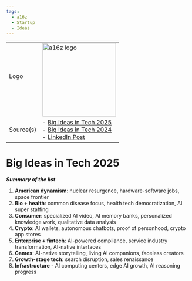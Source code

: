 ```yaml
---
tags:
  - a16z
  - Startup
  - Ideas
---
```


|              |                                                                                                                                                                                                                                                                                        |
| ------------ | -------------------------------------------------------------------------------------------------------------------------------------------------------------------------------------------------------------------------------------------------------------------------------------- |
| Logo<br><br> | <img src="https://a16z.com/wp-content/uploads/2023/04/a16z-logo-nav.svg" alt="a16z logo" width="200px">                                                                                                                                                                                |
| Source(s)    | - [Big Ideas in Tech 2025](https://a16z.com/big-ideas-in-tech-2025/)<br>- [Big Ideas in Tech 2024](https://a16z.com/big-ideas-in-tech-2024/)<br>- [LinkedIn Post](https://www.linkedin.com/posts/benmlang_andreessen-horowitz-published-a-new-list-activity-7271905896560029696-LLG2/) |

# Big Ideas in Tech 2025
***Summary of the list***

1) **American dynamism**: nuclear resurgence, hardware-software jobs, space frontier  
2) **Bio + health**: common disease focus, health tech democratization, AI super staffing  
3) **Consumer**: specialized AI video, AI memory banks, personalized knowledge work, qualitative data analysis  
4) **Crypto**: AI wallets, autonomous chatbots, proof of personhood, crypto app stores  
5) **Enterprise + fintech**: AI-powered compliance, service industry transformation, AI-native interfaces  
6) **Games**: AI-native storytelling, living AI companions, faceless creators  
7) **Growth-stage tech**: search disruption, sales renaissance  
8) **Infrastructure** - AI computing centers, edge AI growth, AI reasoning progress